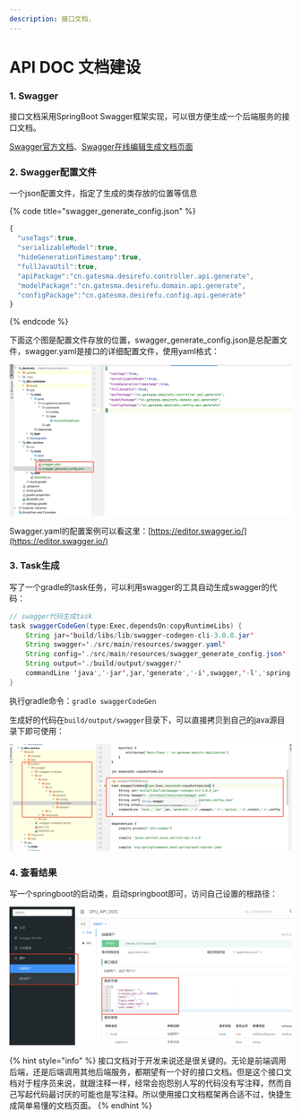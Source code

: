 ```yaml
---
description: 接口文档，
---
```


# API DOC 文档建设

### 1. Swagger

接口文档采用SpringBoot Swagger框架实现，可以很方便生成一个后端服务的接口文档。

[Swagger官方文档](https://swagger.io/)、[Swagger在线编辑生成文档页面](https://editor.swagger.io/)

### 2. Swagger配置文件

一个json配置文件，指定了生成的类存放的位置等信息

{% code title="swagger\_generate\_config.json" %}
```javascript
{
  "useTags":true,
  "serializableModel":true,
  "hideGenerationTimestamp":true,
  "fullJavaUtil":true,
  "apiPackage":"cn.gatesma.desirefu.controller.api.generate",
  "modelPackage":"cn.gatesma.desirefu.domain.api.generate",
  "configPackage":"cn.gatesma.desirefu.config.api.generate"
}
```
{% endcode %}

下面这个图是配置文件存放的位置，swagger\_generate\_config.json是总配置文件，swagger.yaml是接口的详细配置文件，使用yaml格式：

![swagger&#x914D;&#x7F6E;&#x6587;&#x4EF6;&#x4F4D;&#x7F6E;](../.gitbook/assets/image%20%287%29.png)

Swagger.yaml的配置案例可以看这里：[https://editor.swagger.io/](https://editor.swagger.io/)

### 3. Task生成

写了一个gradle的task任务，可以利用swagger的工具自动生成swagger的代码：

```java
// swagger代码生成task
task swaggerCodeGen(type:Exec,dependsOn:copyRuntimeLibs) {
    String jar='build/libs/lib/swagger-codegen-cli-3.0.8.jar'
    String swagger='./src/main/resources/swagger.yaml'
    String config='./src/main/resources/swagger_generate_config.json'
    String output='./build/output/swagger/'
    commandLine 'java','-jar',jar,'generate','-i',swagger,'-l','spring','-o',output,'-c',config
}
```

执行gradle命令：`gradle swaggerCodeGen`

生成好的代码在`build/output/swagger`目录下，可以直接拷贝到自己的java源目录下即可使用：

![&#x81EA;&#x52A8;&#x751F;&#x6210;&#x7684;&#x4EE3;&#x7801;&#x4F4D;&#x7F6E;](../.gitbook/assets/image%20%289%29.png)

### 4. 查看结果

写一个springboot的启动类，启动springboot即可，访问自己设置的根路径：

![](../.gitbook/assets/image%20%283%29.png)



{% hint style="info" %}
接口文档对于开发来说还是很关键的。无论是前端调用后端，还是后端调用其他后端服务，都期望有一个好的接口文档。但是这个接口文档对于程序员来说，就跟注释一样，经常会抱怨别人写的代码没有写注释，然而自己写起代码最讨厌的可能也是写注释。所以使用接口文档框架再合适不过，快捷生成简单易懂的文档页面。
{% endhint %}

